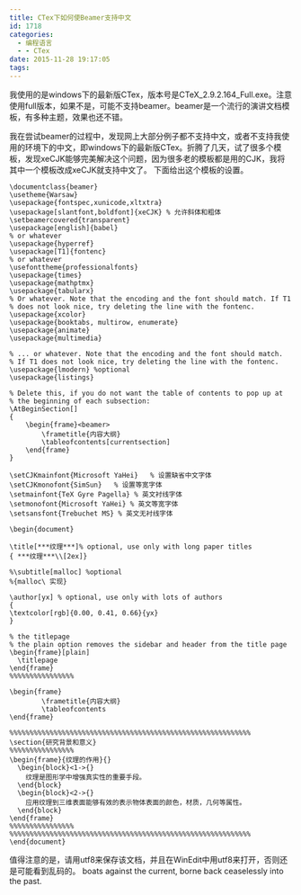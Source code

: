 ```yaml
---
title: CTex下如何使Beamer支持中文
id: 1718
categories:
  - 编程语言
  - - CTex
date: 2015-11-28 19:17:05
tags:
---
```


我使用的是windows下的最新版CTex，版本号是CTeX_2.9.2.164_Full.exe。注意使用full版本，如果不是，可能不支持beamer。beamer是一个流行的演讲文档模板，有多种主题，效果也还不错。

我在尝试beamer的过程中，发现网上大部分例子都不支持中文，或者不支持我使用的环境下的中文，即windows下的最新版CTex。折腾了几天，试了很多个模板，发现xeCJK能够完美解决这个问题，因为很多老的模板都是用的CJK，我将其中一个模板改成xeCJK就支持中文了。
 下面给出这个模板的设置。  


``` stylus
\documentclass{beamer}
\usetheme{Warsaw}
\usepackage{fontspec,xunicode,xltxtra}
\usepackage[slantfont,boldfont]{xeCJK} % 允许斜体和粗体
\setbeamercovered{transparent}
\usepackage[english]{babel}
% or whatever
\usepackage{hyperref}
\usepackage[T1]{fontenc}
% or whatever
\usefonttheme{professionalfonts}
\usepackage{times}
\usepackage{mathptmx}
\usepackage{tabularx}
% Or whatever. Note that the encoding and the font should match. If T1
% does not look nice, try deleting the line with the fontenc.
\usepackage{xcolor}
\usepackage{booktabs, multirow, enumerate}
\usepackage{animate}
\usepackage{multimedia}

% ... or whatever. Note that the encoding and the font should match.
% If T1 does not look nice, try deleting the line with the fontenc.
\usepackage{lmodern} %optional
\usepackage{listings}

% Delete this, if you do not want the table of contents to pop up at
% the beginning of each subsection:
\AtBeginSection[]
{
    \begin{frame}<beamer>
        \frametitle{内容大纲}
        \tableofcontents[currentsection]
    \end{frame}
}

\setCJKmainfont{Microsoft YaHei}   % 设置缺省中文字体
\setCJKmonofont{SimSun}   % 设置等宽字体
\setmainfont{TeX Gyre Pagella} % 英文衬线字体
\setmonofont{Microsoft YaHei} % 英文等宽字体
\setsansfont{Trebuchet MS} % 英文无衬线字体

\begin{document}

\title[***纹理***]% optional, use only with long paper titles
{ ***纹理***\\[2ex]}

%\subtitle[malloc] %optional
%{malloc\ 实现}

\author[yx] % optional, use only with lots of authors
{
\textcolor[rgb]{0.00, 0.41, 0.66}{yx}
}

% the titlepage
% the plain option removes the sidebar and header from the title page
\begin{frame}[plain]
  \titlepage
\end{frame}
%%%%%%%%%%%%%%%%

\begin{frame}
        \frametitle{内容大纲}
        \tableofcontents
\end{frame}

%%%%%%%%%%%%%%%%%%%%%%%%%%%%%%%%%%%%%%%%%%%%%%%%%%%%%%%%%%%%
\section{研究背景和意义}
%%%%%%%%%%%%%%%%
\begin{frame}{纹理的作用}{}
  \begin{block}<1->{}
    纹理是图形学中增强真实性的重要手段。
  \end{block}
  \begin{block}<2->{}
    应用纹理到三维表面能够有效的表示物体表面的颜色，材质，几何等属性。
  \end{block}
\end{frame}
%%%%%%%%%%%%%%%%
%%%%%%%%%%%%%%%%%%%%%%%%%%%%%%%%%%%%%%%%%%%%%%%%%%%%%%%%%%%%
\end{document}
```

值得注意的是，请用utf8来保存该文档，并且在WinEdit中用utf8来打开，否则还是可能看到乱码的。 
boats against the current, borne back ceaselessly into the past.
